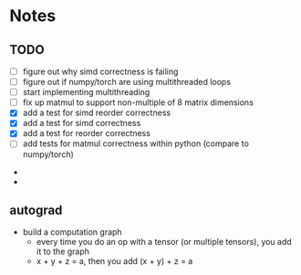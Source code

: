 # Notes

## TODO

- [ ] figure out why simd correctness is failing
- [ ] figure out if numpy/torch are using multithreaded loops
- [ ] start implementing multithreading
- [ ] fix up matmul to support non-multiple of 8 matrix dimensions
- [x] add a test for simd reorder correctness
- [x] add a test for simd correctness
- [x] add a test for reorder correctness
- [ ] add tests for matmul correctness within python (compare to numpy/torch)
-
-


## autograd

- build a computation graph
  - every time you do an op with a tensor (or multiple tensors), you add it to the graph
  - x + y + z = a, then you add (x + y) + z = a
